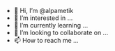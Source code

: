 - 👋 Hi, I’m @alpametik
- 👀 I’m interested in ...
- 🌱 I’m currently learning ...
- 💞️ I’m looking to collaborate on ...
- 📫 How to reach me ...

<!---
alpametik/alpametik is a ✨ special ✨ repository because its `README.md` (this file) appears on your GitHub profile.
You can click the Preview link to take a look at your changes.
--->
